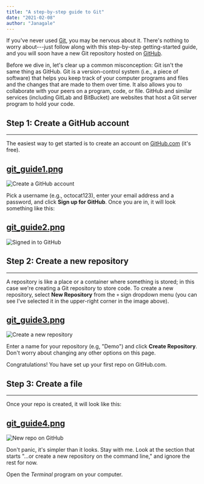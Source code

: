 ```yaml
---
title: "A step-by-step guide to Git"
date: "2021-02-08"
author: "Janagale"
---
```


If you've never used [Git](https://opensource.com/resources/what-is-git), you may be nervous about it. There's nothing to worry about---just follow along with this step-by-step getting-started guide, and you will soon have a new Git repository hosted on [GitHub](https://opensource.com/life/15/11/short-introduction-github).

Before we dive in, let's clear up a common misconception: Git isn't the same thing as GitHub. Git is a version-control system (i.e., a piece of software) that helps you keep track of your computer programs and files and the changes that are made to them over time. It also allows you to collaborate with your peers on a program, code, or file. GitHub and similar services (including GitLab and BitBucket) are websites that host a Git server program to hold your code.

## Step 1: Create a GitHub account

---

The easiest way to get started is to create an account on [GitHub.com](https://github.com/) (it's free).

## [git_guide1.png](https://opensource.com/file/384196)

![Create a GitHub account](https://opensource.com/sites/default/files/u128651/git_guide1.png "Create a GitHub account")

Pick a username (e.g., octocat123), enter your email address and a password, and click **Sign up for GitHub**. Once you are in, it will look something like this:

## [git_guide2.png](https://opensource.com/file/384201)

![Signed in to GitHub](https://opensource.com/sites/default/files/u128651/git_guide2.png "Signed in to GitHub")

## Step 2: Create a new repository

---

A repository is like a place or a container where something is stored; in this case we're creating a Git repository to store code. To create a new repository, select **New Repository** from the `+` sign dropdown menu (you can see I've selected it in the upper-right corner in the image above).

## [git_guide3.png](https://opensource.com/file/384206)

![Create a new repository](https://opensource.com/sites/default/files/u128651/git_guide3.png "Create a new repository")

Enter a name for your repository (e.g, "Demo") and click **Create Repository**. Don't worry about changing any other options on this page.

Congratulations! You have set up your first repo on GitHub.com.

## Step 3: Create a file

---

Once your repo is created, it will look like this:

## [git_guide4.png](https://opensource.com/file/384211)

![New repo on GitHub](https://opensource.com/sites/default/files/u128651/git_guide4.png "New repo on GitHub")

Don't panic, it's simpler than it looks. Stay with me. Look at the section that starts "...or create a new repository on the command line," and ignore the rest for now.

Open the *Terminal* program on your computer.
